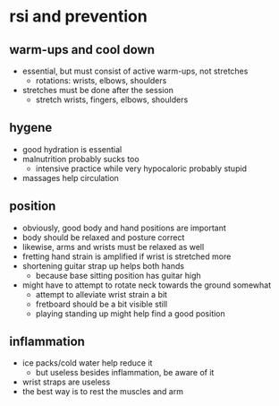 # rsi and prevention

## warm-ups and cool down

- essential, but must consist of active warm-ups, not stretches
	* rotations: wrists, elbows, shoulders
- stretches must be done after the session
	* stretch wrists, fingers, elbows, shoulders


## hygene

- good hydration is essential
- malnutrition probably sucks too
	* intensive practice while very hypocaloric probably stupid
- massages help circulation


## position

- obviously, good body and hand positions are important
- body should be relaxed and posture correct
- likewise, arms and wrists must be relaxed as well
- fretting hand strain is amplified if wrist is stretched more
- shortening guitar strap up helps both hands
	* because base sitting position has guitar high
- might have to attempt to rotate neck towards the ground somewhat
	* attempt to alleviate wrist strain a bit
	* fretboard should be a bit visible still
	* playing standing up might help find a good position


## inflammation

- ice packs/cold water help reduce it
	* but useless besides inflammation, be aware of it
- wrist straps are useless
- the best way is to rest the muscles and arm

